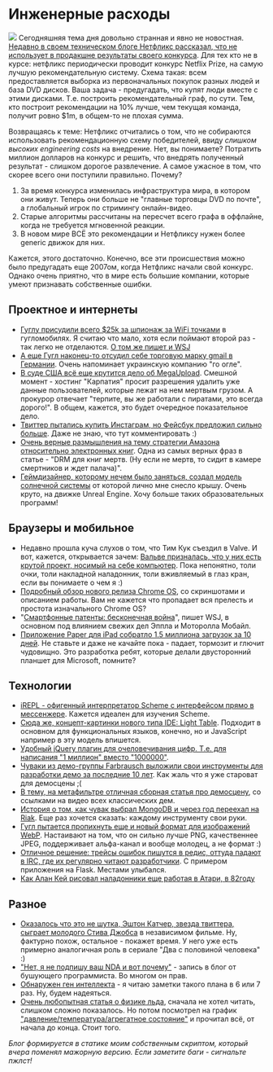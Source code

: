 # Инженерные расходы

![](http://addmeto.cc/images/posts/netflix-prize.jpg)
Сегодняшняя тема дня довольно странная и явно не новостная. [Недавно в своем техническом блоге Нетфликс рассказал, что не использует в продакшне результаты своего конкурса](http://techblog.netflix.com/2012/04/netflix-recommendations-beyond-5-stars.html). Для тех кто не в курсе: нетфликс периодически проводит конкурс Netflix Prize, на самую лучшую рекомендательную систему. Схема такая: всем предоставляется выборка из первоначальных покупок разных людей и база DVD дисков. Ваша задача - предугадать, что купят люди вместе с этими дисками. Т.е. построить рекомендательный граф, по сути. Тем, кто построит рекомендации на 10% лучше, чем текущая команда, получит ровно $1m, в общем-то не плохая сумма.

Возвращаясь к теме: Нетфликс отчитались о том, что не собираются использовать рекомендационную схему победителей, ввиду *слишком высоких engineering costs* на внедрение. Нет, вы понимаете? Потратить миллион долларов на конкурс и решить, что внедрять полученный результат - слишком дорогое развлечение. А самое ужасное в том, что скорее всего они поступили правильно. Почему?

1. За время конкурса изменилась инфраструктура мира, в котором они живут. Теперь они больше не "главные торговцы DVD по почте", а глобальный игрок по стримингу онлайн-видео.
2. Старые алгоритмы рассчитаны на пересчет всего графа в оффлайне, когда не требуется мгновенной реакции.
3. В новом мире ВСЁ это рекомендации и Нетфликсу нужен более generic движок для них.

Кажется, этого достаточно. Конечно, все эти происшествия можно было предугадать еще 2007ом, когда Нетфликс начали свой конкурс. Однако очень приятно, что в мире есть большие компании, которые умеют признавать собственные ошибки.

## Проектное и интернеты
* [Гуглу присудили всего $25k за шпионаж за WiFi точками](http://marketingland.com/fcc-clears-google-wifi-fines-9967) в гугломобилях. Я считаю что мало, хотя если поймают второй раз - так легко не отделаются. [О том же пишет и WSJ](http://online.wsj.com/article_email/SB10001424052702304356604577344171454221422-lMyQjAxMTAyMDEwNDExNDQyWj.html)
* [А еще Гугл наконец-то отсудил себе торговую марку gmail в Германии](http://techcrunch.com/2012/04/14/google-finally-gets-right-to-gmail-trademark-in-germany/). Очень напоминает украинскую компанию "го огле".
* [В суде США всё еще крутится дело об MegaUpload](http://news.cnet.com/8301-1023_3-57414104-93/u.s-says-megauploads-hosting-service-is-no-innocent-bystander/). Смешной момент - хостинг "Карпатия" просит разрешения удалить уже данные пользователей, которые лежат на нем мертвым грузом. А прокурор отвечает "терпите, вы же работали с пиратами, это всегда дорого!". В общем, кажется, это будет очередное показательное дело.
* [Твиттер пытались купить Инстаграм, но Фейсбук предложил сильно больше](http://thenextweb.com/twitter/2012/04/14/twitter-tried-to-buy-instagram-but-facebook-pipped-it-to-the-post/). Даже не знаю, что тут комментировать :)
* [Очень верные размышления на тему стратегии Амазона относительно электронных книг](http://www.antipope.org/charlie/blog-static/2012/04/understanding-amazons-strategy.html).  Одна из самых верных фраз в статье - "DRM для книг мертв. (Ну если не мертв, то сидит в камере смертников и ждет палача)".
* [Геймдизайнер, которому нечем было заняться, создал модель солнечной системы](http://venturebeat.com/2012/04/15/unemployed-game-designer-solar-system-app/) от которой лично мне снесло крышу. Очень круто, на движке Unreal Engine. Хочу больше таких образовательных программ!

## Браузеры и мобильное
* Недавно прошла куча слухов о том, что Тим Кук съездил в Valve. И вот, кажется, открывается зачем: [Вальве призналась, что у них есть крутой проект, носимый на себе компьютер](http://www.theverge.com/2012/4/13/2947088/valve-reveals-secret-hardware-project-wearable-computing). Пока непонятно, толи очки, толи накладной наладонник, толи вживляемый в глаз кран, если вы понимаете о чем я :)
* [Подробный обзор нового релиза Chrome OS](http://arstechnica.com/gadgets/reviews/2012/04/hands-on-getting-work-done-with-googles-new-aura-interface-for-chrome-os.ars), со скриншотами и описанием работы. Вам не кажется что пропадает вся прелесть и простота изначального Chrome OS?
* "[Смартфонные патенты:  бесконечная война](http://online.wsj.com/article_email/SB10001424052702303624004577339931560320116-lMyQjAxMTAyMDEwMjExNDIyWj.html)", пишет WSJ, в основном под влиянием свежих дел Эппла и Моторолла Мобайл.
* [Приложение Paper для iPad собратло 1.5 миллиона загрузок за 10 дней](http://www.theverge.com/2012/4/12/2943574/paper-for-ipad-sales-fiftythree). Не ставьте и даже не качайте пока - падает, тормозит и глючит чудовищно. Это разработка ребят, которые делали двусторонний планшет для Microsoft, помните?

## Технологии
* [iREPL - офигенный интерпретатор Scheme с интерфейсом прямо в мессенжере](http://irepl.im/). Кажется идеален для изучения Scheme.
* [Сюда же, концепт-картинки нового типа IDE: Light Table](http://www.chris-granger.com/2012/04/12/light-table---a-new-ide-concept/). Подходит в основном для функциональных языков, конечно, но и JavaScript например в эту модель впишется.
* [Удобный jQuery плагин для очеловечивания цифр. Т.е. для написания "1 миллион" вместо "1000000"](https://github.com/milanvrekic/JS-humanize).
* [Чуваки из демо-группы Farbrausch выложили свои инструменты для разработки демо за последние 10 лет](https://github.com/farbrausch/fr_public). Как жаль что я уже староват для демосцены ;(
* [В тему, на метафильтре отличная сборная статья про демосцену](http://www.metafilter.com/114704/Demoscene-The-Art-of-the-Algorithms), со ссылками на видео всех классических дем.
* [История о том, как чувак выбрал MongoDB и через год переехал на Riak](http://blog.engineering.kiip.me/post/20988881092/a-year-with-mongodb). Еще раз хочется сказать: каждому инструменту свои руки.
* [Гугл пытается пропихнуть еще и новый формат для изображений WebP](https://developers.google.com/speed/webp/). Настаивают на том, что он сильно лучше PNG, качественнее JPEG, поддерживает альфа-канал и вообще молодец, а не формат :)
* [Отличное решение: трейсы ошибок пишутся в редис, оттуда падают в IRC, где их регулярно читают разработчики](http://charlesleifer.com/blog/using-redis-pub-sub-and-irc-for-error-logging-with-python/). С примером приложения на Flask. Местами улыбался.
* [Как Алан Кей рисовал наладонники еще работая в Атари, в 82году](http://www.futureofthebook.org/blog/archives/2012/04/these_drawings_date_from_1982.html)


## Разное
* [Оказалось что это не шутка, Эштон Катчер, звезда твиттера, сыграет молодого Стива Джобса](http://www.theverge.com/2012/4/15/2949033/steve-jobs-movie-ashton-kutcher-planned-release-date) в независимом фильме. Ну, фактурно похож, остальное - покажет время. У него уже есть примерно аналогичная роль в сериале "Два с половиной человека" :)
* ["Нет, я не подпишу ваш NDA и вот почему"](http://blog.jpl-consulting.com/2012/04/why-i-wont-sign-your-nda/) - запись в блог от бушующего программиста. Во многом он прав.
* [Обнаружен ген интеллекта](http://www.cosmosmagazine.com/news/5515/intelligence-gene-found) - я читаю заметки такого плана в 6 или 7 раз. Ну, будем надеяться.
* [Очень любопытная статья о физике льда](http://johncarlosbaez.wordpress.com/2012/04/15/ice/), сначала не хотел читать, слишком сложно показалось. Но потом посмотрел на график ["давление/температура/агрегатное состояние"](http://math.ucr.edu/home/baez/chemical/725px-Phase_diagram_of_water.svg.png) и прочитал всё, от начала до конца. Стоит того.

*Блог формируется в статике моим собственным скриптом, который вчера поменял мажорную версию. Если заметите баги - сигнальте пжлст!*